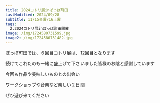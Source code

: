```yaml
---
title: 2024コトリ展inぽっぽ町田
LastModified: 2024/09/28
subtitle: 11/15金曜/16土曜
tags: |
  2.2024コトリ展inぽっぽ町田開催
image: /img/1724580731599.jpg
image2: /img/1724580731482.jpg
---
```

ぽっぽ町田﻿では、６回目コトリ展は、12回目となります

続けてこれたのも﻿一緒に盛上げて下さいました皆様のお陰と感謝しています

今回も﻿作品や美味しいものとの出会い

ワークショップや音楽など楽しい２日間

ぜひ﻿遊び来てください